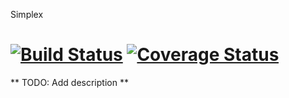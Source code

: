 Simplex

[![Build Status](https://travis-ci.org/adamkittelson/simplex.svg?branch=feature%2Fdocs-and-tests)](https://travis-ci.org/adamkittelson/simplex)
[![Coverage Status](https://img.shields.io/coveralls/adamkittelson/simplex.svg)](https://coveralls.io/r/adamkittelson/simplex)
=======

** TODO: Add description **
